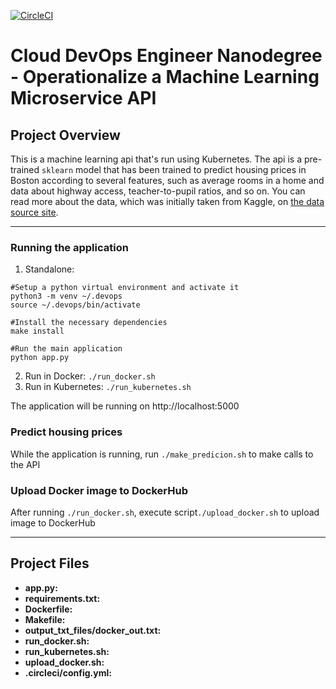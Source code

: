 [![CircleCI](https://circleci.com/gh/josephmfaulkner/udacity-devops-project4/tree/master.svg?style=svg)](https://circleci.com/gh/josephmfaulkner/udacity-devops-project4/tree/master)
# Cloud DevOps Engineer Nanodegree - Operationalize a Machine Learning Microservice API

## Project Overview

This is a machine learning api that's run using Kubernetes. The api is a pre-trained `sklearn` model that has been trained to predict housing prices in Boston according to several features, such as average rooms in a home and data about highway access, teacher-to-pupil ratios, and so on. You can read more about the data, which was initially taken from Kaggle, on [the data source site](https://www.kaggle.com/c/boston-housing).

---

### Running the application

1. Standalone:
```
#Setup a python virtual environment and activate it
python3 -m venv ~/.devops
source ~/.devops/bin/activate

#Install the necessary dependencies
make install

#Run the main application
python app.py
```
2. Run in Docker:  `./run_docker.sh`
3. Run in Kubernetes:  `./run_kubernetes.sh`

The application will be running on http://localhost:5000

### Predict housing prices

While the application is running, run `./make_predicion.sh` to make calls to the API

### Upload Docker image to DockerHub
After running `./run_docker.sh`, execute script`./upload_docker.sh` to upload image to DockerHub

---

## Project Files

* __app.py:__ 
* __requirements.txt:__ 
* __Dockerfile:__ 
* __Makefile:__ 
* __output_txt_files/docker_out.txt:__ 
* __run_docker.sh:__ 
* __run_kubernetes.sh:__ 
* __upload_docker.sh:__ 
* __.circleci/config.yml:__ 

